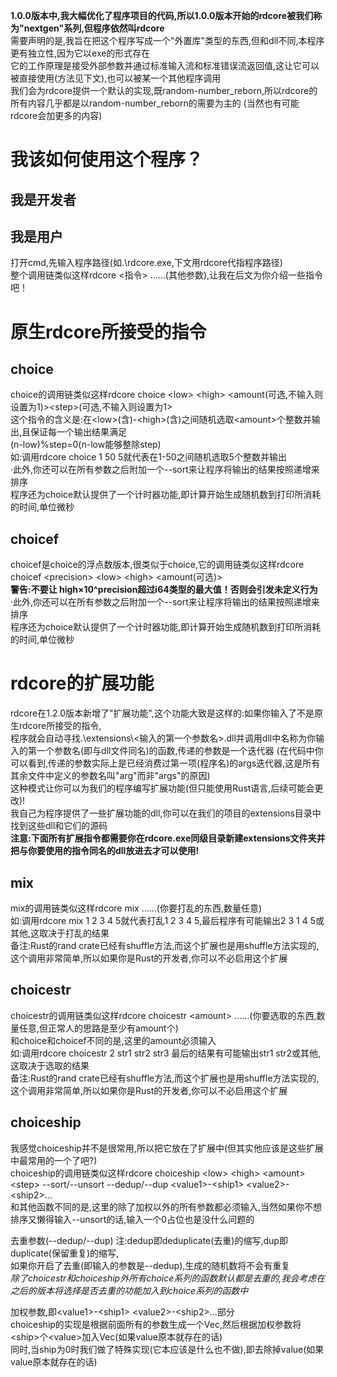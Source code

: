 **1.0.0版本中,我大幅优化了程序项目的代码,所以1.0.0版本开始的rdcore被我们称为"nextgen"系列,但程序依然叫rdcore**<br>
需要声明的是,我旨在把这个程序写成一个"外置库"类型的东西,但和dll不同,本程序更有独立性,因为它以exe的形式存在<br>
它的工作原理是接受外部参数并通过标准输入流和标准错误流返回值,这让它可以被直接使用(方法见下文),也可以被某一个其他程序调用<br>
我们会为rdcore提供一个默认的实现,既random-number_reborn,所以rdcore的所有内容几乎都是以random-number_reborn的需要为主的
(当然也有可能rdcore会加更多的内容)
# 我该如何使用这个程序？
## 我是开发者
## 我是用户
打开cmd,先输入程序路径(如.\rdcore.exe,下文用rdcore代指程序路径)<br>
整个调用链类似这样rdcore <指令> ......(其他参数),让我在后文为你介绍一些指令吧！
# 原生rdcore所接受的指令
## choice
choice的调用链类似这样rdcore choice \<low\> \<high\> \<amount(可选,不输入则设置为1)\>\<step\>(可选,不输入则设置为1><br>
这个指令的含义是:在\<low\>(含)-\<high\>(含)之间随机选取\<amount\>个整数并输出,且保证每一个输出结果满足<br>(n-low)%step=0(n-low能够整除step)<br>
如:调用rdcore choice 1 50 5就代表在1-50之间随机选取5个整数并输出<br>
·此外,你还可以在所有参数之后附加一个--sort来让程序将输出的结果按照递增来排序<br>
程序还为choice默认提供了一个计时器功能,即计算开始生成随机数到打印所消耗的时间,单位微秒
## choicef
choicef是choice的浮点数版本,很类似于choice,它的调用链类似这样rdcore choicef \<precision\> \<low\> \<high\> \<amount(可选)\> <br>
**警告:不要让 high×10^precision超过i64类型的最大值！否则会引发未定义行为** <br>
·此外,你还可以在所有参数之后附加一个--sort来让程序将输出的结果按照递增来排序<br>
程序还为choice默认提供了一个计时器功能,即计算开始生成随机数到打印所消耗的时间,单位微秒
# rdcore的扩展功能
rdcore在1.2.0版本新增了"扩展功能",这个功能大致是这样的:如果你输入了不是原生rdcore所接受的指令,<br>
程序就会自动寻找.\\extensions\\<输入的第一个参数名>.dll并调用dll中名称为你输入的第一个参数名(即与dll文件同名)的函数,传递的参数是一个迭代器
(在代码中你可以看到,传递的参数实际上是已经消费过第一项(程序名)的args迭代器,这是所有其余文件中定义的参数名叫"arg"而非"args"的原因) <br>
这种模式让你可以为我们的程序编写扩展功能(但只能使用Rust语言,后续可能会更改)! <br>
我自己为程序提供了一些扩展功能的dll,你可以在我们的项目的extensions目录中找到这些dll和它们的源码 <br>
**注意:下面所有扩展指令都需要你在rdcore.exe同级目录新建extensions文件夹并把与你要使用的指令同名的dll放进去才可以使用!**
## mix
mix的调用链类似这样rdcore mix ......(你要打乱的东西,数量任意)<br>
如:调用rdcore mix 1 2 3 4 5就代表打乱1 2 3 4 5,最后程序有可能输出2 3 1 4 5或其他,这取决于打乱的结果<br>
备注:Rust的rand crate已经有shuffle方法,而这个扩展也是用shuffle方法实现的,这个调用非常简单,所以如果你是Rust的开发者,你可以不必启用这个扩展
## choicestr
choicestr的调用链类似这样rdcore choicestr \<amount\> ......(你要选取的东西,数量任意,但正常人的思路是至少有amount个)<br>
和choice和choicef不同的是,这里的amount必须输入<br>
如:调用rdcore choicestr 2 str1 str2 str3 最后的结果有可能输出str1 str2或其他,这取决于选取的结果<br>
备注:Rust的rand crate已经有shuffle方法,而这个扩展也是用shuffle方法实现的,这个调用非常简单,所以如果你是Rust的开发者,你可以不必启用这个扩展
## choiceship
我感觉choiceship并不是很常用,所以把它放在了扩展中(但其实他应该是这些扩展中最常用的一个了吧?)<br>
choiceship的调用链类似这样rdcore choiceship \<low\> \<high\> \<amount\> \<step\> --sort/--unsort --dedup/--dup \<value1\>-\<ship1\> \<value2\>-\<ship2\>... <br>
和其他函数不同的是,这里的除了加权以外的所有参数都必须输入,当然如果你不想排序又懒得输入--unsort的话,输入一个0占位也是没什么问题的<br>

去重参数(--dedup/--dup) 注:dedup即deduplicate(去重)的缩写,dup即duplicate(保留重复)的缩写,<br>
如果你开启了去重(即输入的参数是--dedup),生成的随机数将不会有重复<br>
*除了choicestr和choiceship外所有choice系列的函数默认都是去重的,我会考虑在之后的版本将选择是否去重的功能加入到choice系列的函数中*<br>

加权参数,即\<value1\>-\<ship1\> \<value2\>-\<ship2\>...部分<br>
choiceship的实现是根据前面所有的参数生成一个Vec,然后根据加权参数将\<ship\>个\<value\>加入Vec(如果value原本就存在的话)<br>
同时,当ship为0时我们做了特殊实现(它本应该是什么也不做),即去除掉value(如果value原本就存在的话)<br>
